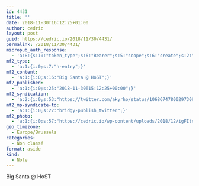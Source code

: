 ```yaml
---
id: 4431
title: ''
date: 2018-11-30T16:12:25+01:00
author: cedric
layout: post
guid: https://cedric.io/2018/11/30/4431/
permalink: /2018/11/30/4431/
micropub_auth_response:
  - 'a:8:{s:10:"token_type";s:6:"Bearer";s:5:"scope";s:6:"create";s:2:"me";s:18:"https://cedric.io/";s:9:"issued_by";s:45:"https://cedric.io/wp-json/indieauth/1.0/token";s:9:"client_id";s:24:"https://ownyourgram.com/";s:9:"issued_at";i:1542116731;s:4:"user";i:1;s:13:"last_accessed";i:1543626890;}'
mf2_type:
  - 'a:1:{i:0;s:7:"h-entry";}'
mf2_content:
  - 'a:1:{i:0;s:16:"Big Santa @ HoST";}'
mf2_published:
  - 'a:1:{i:0;s:25:"2018-11-30T15:12:25+00:00";}'
mf2_syndication:
  - 'a:2:{i:0;s:53:"https://twitter.com/akyrho/status/1068674780029730816";i:1;s:40:"https://www.instagram.com/p/Bqzx79Xn4U-/";}'
mf2_mp-syndicate-to:
  - 'a:1:{i:0;s:22:"bridgy-publish_twitter";}'
mf2_photo:
  - 'a:1:{i:0;s:57:"https://cedric.io/wp-content/uploads/2018/12/igFItcz4.jpg";}'
geo_timezone:
  - Europe/Brussels
categories:
  - Non classé
format: aside
kind:
  - Note
---
```

Big Santa @ HoST